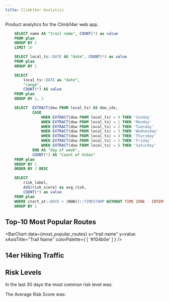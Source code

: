 ```yaml
---
title: Climb14er Analytics
---
```


Product analytics for the Climb14er web app.

```sql most_popular_routes
    SELECT name AS "trail name", COUNT(*) as value
    FROM plan
    GROUP BY 1
    LIMIT 10
```

```sql traffic_by_date
    SELECT local_ts::DATE AS "date", COUNT(*) as value
    FROM plan
    GROUP BY 1
```

```sql traffic_by_range
    SELECT 
        local_ts::DATE as "date",
        "range",
        COUNT(*) AS value
    FROM plan
    GROUP BY 1, 2
```

```sql popular_days
    SELECT  EXTRACT(dow FROM local_ts) AS dow_idx,
            CASE 
                WHEN EXTRACT(dow FROM local_ts) = 0 THEN 'Sunday'
                WHEN EXTRACT(dow FROM local_ts) = 1 THEN 'Monday'
                WHEN EXTRACT(dow FROM local_ts) = 2 THEN 'Tuesday'
                WHEN EXTRACT(dow FROM local_ts) = 3 THEN 'Wednesday'
                WHEN EXTRACT(dow FROM local_ts) = 4 THEN 'Thursday'
                WHEN EXTRACT(dow FROM local_ts) = 5 THEN 'Friday'
                WHEN EXTRACT(dow FROM local_ts) = 6 THEN 'Saturday'
            END AS "day of week", 
            COUNT(*) AS "Count of hikes"
    FROM plan
    GROUP BY 1
    ORDER BY 3 DESC
```

```sql risk_levels
    SELECT
        risk_label,
        AVG(risk_score) as avg_risk,
        COUNT(*) as value
    FROM plan
    WHERE start_at::DATE > (NOW()::TIMESTAMP WITHOUT TIME ZONE - INTERVAL '30 days')
    GROUP BY 1
```


## Top-10 Most Popular Routes
<BarChart
    data={most_popular_routes}
    x="trail name"
    y=value
    xAxisTitle="Trail Name"
    colorPalette={
        [
            '#104b0e'
        ]
    }
/>

## 14er Hiking Traffic
<Tabs>
    <Tab label="Total Traffic by Date">
        <LineChart
            data={traffic_by_date}
            x="date"
            y=value
            xAxisTitle="Date"
            yAxisTitle="Planned Hikes"
            colorPalette={
                [
                    '#104b0e'
                ]
            }
        />
    </Tab>
    <Tab label="Traffic by Mountain Range">
        <BarChart
            data={traffic_by_range}
            x="date"
            y=value
            series="range"
            colorPalette={
                [
                    '#104b0e',
                    '#004D2C',
                    '#004E43',
                    '#004D53',
                    '#0B4B59',
                    '#2F4858'
                ]
            }
        />
    </Tab>
    <Tab label="Traffic by Day of Week">
        <BarChart
        data={popular_days}
        x="day of week"
        y="Count of hikes"
        colorPalette={
                [
                    '#104b0e'
                ]
            }
/>
    </Tab>
</Tabs>

## Risk Levels
In the last 30 days the most common risk level was: <b><Value
    data={risk_levels}
    column=risk_label
/> </b>

The Average Risk Score was: <b><Value
    data={risk_levels}
    column=avg_risk
/> </b>

